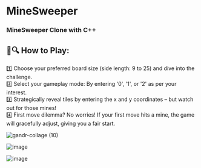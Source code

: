 # MineSweeper
### MineSweeper Clone with C++

## 🧐🔍 How to Play:

1️⃣ Choose your preferred board size (side length: 9 to 25) and dive into the challenge. <br>
2️⃣ Select your gameplay mode: By entering '0', '1', or '2' as per your interest. <br>
3️⃣ Strategically reveal tiles by entering the x and y coordinates – but watch out for those mines!  <br>
4️⃣ First move dilemma? No worries! If your first move hits a mine, the game will gracefully adjust, giving you a fair start.  <br>


![gandr-collage (10)](https://github.com/pranay7293/MineSweeper/assets/119421688/28acea3c-5a02-43c9-83ca-43ea559e9cce)


![image](https://github.com/pranay7293/MineSweeper/assets/119421688/571b2c5c-aba9-41c1-b22e-e2699a8b29bd)

![image](https://github.com/pranay7293/MineSweeper/assets/119421688/da6c6950-9a4e-4efe-82ad-3fdbac0c23d0)

